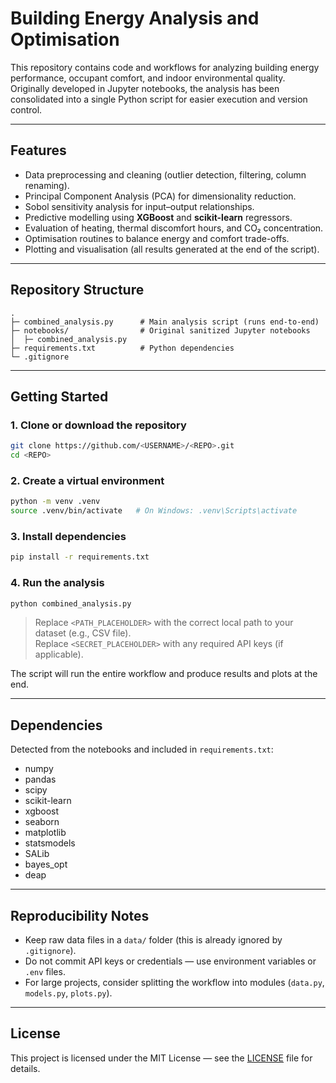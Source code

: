 # Building Energy Analysis and Optimisation

This repository contains code and workflows for analyzing building energy performance, occupant comfort, and indoor environmental quality.  
Originally developed in Jupyter notebooks, the analysis has been consolidated into a single Python script for easier execution and version control.

---

## Features

- Data preprocessing and cleaning (outlier detection, filtering, column renaming).
- Principal Component Analysis (PCA) for dimensionality reduction.
- Sobol sensitivity analysis for input–output relationships.
- Predictive modelling using **XGBoost** and **scikit-learn** regressors.
- Evaluation of heating, thermal discomfort hours, and CO₂ concentration.
- Optimisation routines to balance energy and comfort trade-offs.
- Plotting and visualisation (all results generated at the end of the script).

---

## Repository Structure

```
.
├─ combined_analysis.py      # Main analysis script (runs end-to-end)
├─ notebooks/                # Original sanitized Jupyter notebooks
│  ├─ combined_analysis.py
├─ requirements.txt          # Python dependencies
└─ .gitignore
```

---

## Getting Started

### 1. Clone or download the repository
```bash
git clone https://github.com/<USERNAME>/<REPO>.git
cd <REPO>
```

### 2. Create a virtual environment
```bash
python -m venv .venv
source .venv/bin/activate   # On Windows: .venv\Scripts\activate
```

### 3. Install dependencies
```bash
pip install -r requirements.txt
```

### 4. Run the analysis
```bash
python combined_analysis.py
```

> Replace `<PATH_PLACEHOLDER>` with the correct local path to your dataset (e.g., CSV file).  
> Replace `<SECRET_PLACEHOLDER>` with any required API keys (if applicable).  

The script will run the entire workflow and produce results and plots at the end.

---

## Dependencies

Detected from the notebooks and included in `requirements.txt`:

- numpy  
- pandas  
- scipy  
- scikit-learn  
- xgboost  
- seaborn  
- matplotlib  
- statsmodels  
- SALib  
- bayes_opt  
- deap  

---

## Reproducibility Notes

- Keep raw data files in a `data/` folder (this is already ignored by `.gitignore`).
- Do not commit API keys or credentials — use environment variables or `.env` files.
- For large projects, consider splitting the workflow into modules (`data.py`, `models.py`, `plots.py`).

---

## License

This project is licensed under the MIT License — see the [LICENSE](LICENSE) file for details.
